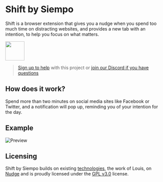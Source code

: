 # Shift by Siempo


Shift is a browser extension that gives you a nudge when you spend too much time on distracting websites, and provides a new tab with an intention, to help you focus on what matters.


<a href="https://chrome.google.com/webstore/detail/nudge-by-siempo/hjoookglknijcfdlbcfnehfhicbknemj"><img src="https://developer.chrome.com/webstore/images/ChromeWebStore_Badge_v2_340x96.png" height="60"></a>

> [Sign up to help](https://docs.google.com/forms/d/1-hqfeXyy8FcCCMX8CZHTRO54enZCf5TMY_ATzScbqaM/) with this project or [join our Discord if you have questions](https://discord.gg/KWZRMRs)


How does it work?
------------
Spend more than two minutes on social media sites like Facebook or Twitter, and a notification will pop up, reminding you of your intention for the day. 


Example
---------------------

![Preview](https://i.imgur.com/8FQcxfX.png) 


Licensing 
---------------------

Shift by Siempo builds on existing [technologies](https://github.com/ghinda/nudgeti), the work of Louis, on [Nudge](http://nudgeware.io) and is proudly licensed under the [GPL v3.0](https://www.gnu.org/licenses/gpl-3.0.txt) license.
